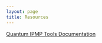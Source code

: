 ```yaml
---
layout: page
title: Resources
---
```


[Quantum IPMP Tools Documentation](https://github.com/ebhoward/QuantumIPMPTools/README.html)
